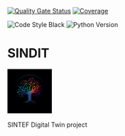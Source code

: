 [![Quality Gate Status](https://kubikk-ekkolodd.sintef.cloud/api/project_badges/measure?project=SINDIT&metric=alert_status&token=sqb_daa44a05f36e549bc45f72c29dcb10b1b04bb781)](https://kubikk-ekkolodd.sintef.cloud/dashboard?id=SINDIT)
[![Coverage](https://kubikk-ekkolodd.sintef.cloud/api/project_badges/measure?project=SINDIT&metric=coverage&token=sqb_daa44a05f36e549bc45f72c29dcb10b1b04bb781)](https://kubikk-ekkolodd.sintef.cloud/dashboard?id=SINDIT)

![Code Style Black](https://img.shields.io/badge/code%20style-black-black)
![Python Version](https://img.shields.io/badge/python-3.11-blue)

# SINDIT
<img src="./docs/img/favicon.ico" width=100>

SINTEF Digital Twin project
